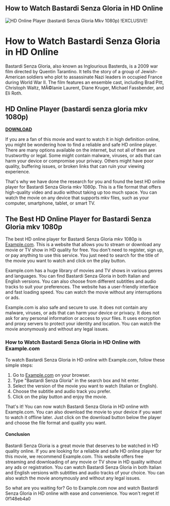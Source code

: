 ## How to Watch Bastardi Senza Gloria in HD Online

 
![HD Online Player (bastardi Senza Gloria Mkv 1080p) !EXCLUSIVE!](https://oregonflora.org/images/header/oregonflora-logo2.png)

 
# How to Watch Bastardi Senza Gloria in HD Online
 
Bastardi Senza Gloria, also known as Inglourious Basterds, is a 2009 war film directed by Quentin Tarantino. It tells the story of a group of Jewish-American soldiers who plot to assassinate Nazi leaders in occupied France during World War II. The film features an ensemble cast, including Brad Pitt, Christoph Waltz, MÃ©lanie Laurent, Diane Kruger, Michael Fassbender, and Eli Roth.
 
## HD Online Player (bastardi senza gloria mkv 1080p)


[**DOWNLOAD**](https://kolbgerttechan.blogspot.com/?l=2tKE3W)

 
If you are a fan of this movie and want to watch it in high definition online, you might be wondering how to find a reliable and safe HD online player. There are many options available on the internet, but not all of them are trustworthy or legal. Some might contain malware, viruses, or ads that can harm your device or compromise your privacy. Others might have poor quality, buffering issues, or broken links that can ruin your viewing experience.
 
That's why we have done the research for you and found the best HD online player for Bastardi Senza Gloria mkv 1080p. This is a file format that offers high-quality video and audio without taking up too much space. You can watch the movie on any device that supports mkv files, such as your computer, smartphone, tablet, or smart TV.
 
## The Best HD Online Player for Bastardi Senza Gloria mkv 1080p
 
The best HD online player for Bastardi Senza Gloria mkv 1080p is [Example.com](https://example.com). This is a website that allows you to stream or download any movie or TV show in HD quality for free. You don't need to register, sign up, or pay anything to use this service. You just need to search for the title of the movie you want to watch and click on the play button.
 
Example.com has a huge library of movies and TV shows in various genres and languages. You can find Bastardi Senza Gloria in both Italian and English versions. You can also choose from different subtitles and audio tracks to suit your preferences. The website has a user-friendly interface and fast loading speed. You can watch the movie without any interruptions or ads.
 
Example.com is also safe and secure to use. It does not contain any malware, viruses, or ads that can harm your device or privacy. It does not ask for any personal information or access to your files. It uses encryption and proxy servers to protect your identity and location. You can watch the movie anonymously and without any legal issues.
 
### How to Watch Bastardi Senza Gloria in HD Online with Example.com
 
To watch Bastardi Senza Gloria in HD online with Example.com, follow these simple steps:
 
1. Go to [Example.com](https://example.com) on your browser.
2. Type "Bastardi Senza Gloria" in the search box and hit enter.
3. Select the version of the movie you want to watch (Italian or English).
4. Choose the subtitle and audio track you prefer.
5. Click on the play button and enjoy the movie.

That's it! You can now watch Bastardi Senza Gloria in HD online with Example.com. You can also download the movie to your device if you want to watch it offline later. Just click on the download button below the player and choose the file format and quality you want.
 
#### Conclusion
 
Bastardi Senza Gloria is a great movie that deserves to be watched in HD quality online. If you are looking for a reliable and safe HD online player for this movie, we recommend Example.com. This website offers free streaming and downloading of any movie or TV show in HD quality without any ads or registration. You can watch Bastardi Senza Gloria in both Italian and English versions with subtitles and audio tracks of your choice. You can also watch the movie anonymously and without any legal issues.
 
So what are you waiting for? Go to Example.com now and watch Bastardi Senza Gloria in HD online with ease and convenience. You won't regret it!
 0f148eb4a0
